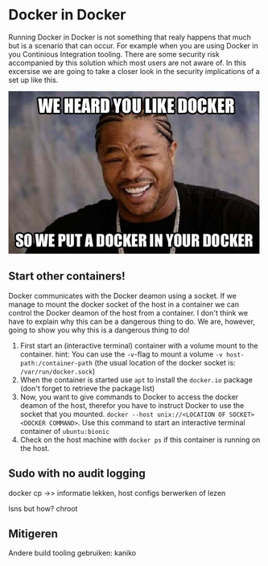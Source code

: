 # Docker in Docker

Running Docker in Docker is not something that realy happens that much but is a scenario that can occur. For example when you are using Docker in you Continious Integration tooling. There are some security risk accompanied by this solution which most users are not aware of. In this excersise we are going to take a closer look in the security implications of a set up like this.

![yo dawg](img/docker-meme.jpg)

## Start other containers!

Docker communicates with the Docker deamon using a socket. If we manage to mount the docker socket of the host in a container we can control the Docker deamon of the host from a container. I don't think we have to explain why this can be a dangerous thing to do. We are, however, going to show you why this is a dangerous thing to do!

1. First start an (interactive terminal) container with a volume mount to the container. hint: You can use the `-v`-flag to mount a volume `-v host-path:/container-path` (the usual location of the docker socket is: `/var/run/docker.sock`)
2. When the container is started use `apt` to install the `docker.io` package (don't forget to retrieve the package list)
3. Now, you want to give commands to Docker to access the docker deamon of the host, therefor you have to instruct Docker to use the socket that you mounted. `docker --host unix://<LOCATION OF SOCKET> <DOCKER COMMAND>`. Use this command to start an interactive terminal container of `ubuntu:bionic`
4. Check on the host machine with `docker ps` if this container is running on the host.

## Sudo with no audit logging


docker cp ->> informatie lekken, host configs berwerken of lezen

lsns 
but how?
chroot

## Mitigeren

Andere build tooling gebruiken: kaniko

